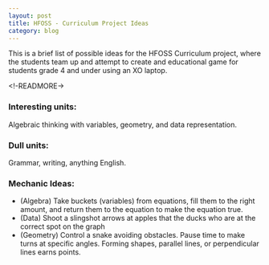 ```yaml
---
layout: post
title: HFOSS - Curriculum Project Ideas
category: blog
---
```


This is a brief list of possible ideas for the HFOSS Curriculum project, where the students team up and attempt to create and educational game for students grade 4 and under using an XO laptop.

<!-READMORE->

### Interesting units:
Algebraic thinking with variables, geometry, and data representation.
### Dull units:
Grammar, writing, anything English.
### Mechanic Ideas:
- (Algebra) Take buckets (variables) from equations, fill them to the right amount, and return them to the equation to make the equation true.
- (Data) Shoot a slingshot arrows at apples that the ducks who are at the correct spot on the graph
- (Geometry) Control a snake avoiding obstacles. Pause time to make turns at specific angles. Forming shapes, parallel lines, or perpendicular lines earns points.
